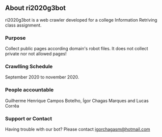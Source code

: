 ## About ri2020g3bot

ri2020g3bot is a web crawler developed for a college Information Retriving class assignment.

### Purpose

Collect public pages according domain's robot files. It does not collect private nor not allowed pages!

### Crawlling Schedule

September 2020 to november 2020.

### People accountable

Guilherme Henrique Campos Botelho,
Ígor Chagas Marques and
Lucas Corrêa

### Support or Contact

Having trouble with our bot? Please contact igorchagasm@hotmail.com
